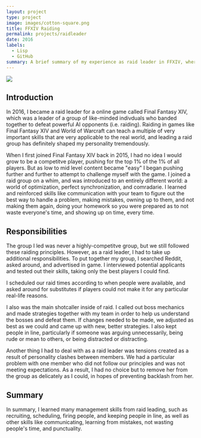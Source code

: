 ```yaml
---
layout: project
type: project
image: images/cotton-square.png
title: FFXIV Raiding
permalink: projects/raidleader
date: 2016
labels:
  - Lisp
  - GitHub
summary: A brief summary of my experience as raid leader in FFXIV, where I learned management skills, punctuality, how to make mistakes and learn from them, and to never give up.
---
```


<img class="ui image" src="{{ site.baseurl }}/images/Raiding1.png">

## Introduction

In 2016, I became a raid leader for a online game called Final Fantasy XIV, which was a leader of a group of like-minded indivduals who banded together to defeat powerful AI opponents (i.e. raiding). Raiding in games like Final Fantasy XIV and World of Warcraft can teach a multiple of very important skills that are very applicable to the real world, and leading a raid group has definitely shaped my personality tremendously.

When I first joined Final Fantasy XIV back in 2015, I had no idea I would grow to be a competitve player, pushing for the top 1% of the 1% of all players. But as low to mid level content became "easy" I began pushing further and further to attempt to challenge myself with the game. I joined a raid group on a whim, and was introduced to an entirely different world: a world of optimization, perfect synchronization, and comradarie. I learned and reinforced skills like communication with your team to figure out the best way to handle a problem, making mistakes, owning up to them, and not making them again, doing your homework so you were prepared as to not waste everyone's time, and showing up on time, every time. 

## Responsibilities

The group I led was never a highly-competitve group, but we still followed these raiding principles. However, as a raid leader, I had to take up additional responsibilities. To put together my group, I searched Reddit, asked around, and advertised in game. I interviewed potential applicants and tested out their skills, taking only the best players I could find. 

I scheduled our raid times according to when people were available, and asked around for substitutes if players could not make it for any particular real-life reasons. 

I also was the main shotcaller inside of raid. I called out boss mechanics and made strategies together with my team in order to help us understand the bosses and defeat them. If changes needed to be made, we adjusted as best as we could and came up with new, better strategies. I also kept people in line, particularly if someone was arguing unnecessarily, being rude or mean to others, or being distracted or distracting.

Another thing I had to deal with as a raid leader was tensions created as a result of personality clashes between members. We had a particular problem with one member who did not follow our principles and was not meeting expectations. As a result, I had no choice but to remove her from the group as delicately as I could, in hopes of preventing backlash from her.

## Summary

In summary, I learned many management skills from raid leading, such as recruiting, scheduling, firing people, and keeping people in line, as well as other skills like communicating, learning from mistakes, not wasting people's time, and punctuality.


